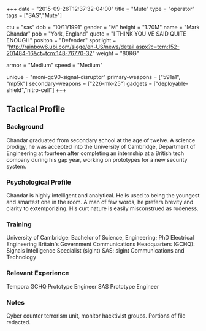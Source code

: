+++
date = "2015-09-26T12:37:32-04:00"
title = "Mute"
type = "operator"
tags = ["SAS","Mute"]

ctu = "sas"
dob = "10/11/1991"
gender = "M"
height = "1.70M"
name = "Mark Chandar"
pob = "York, England"
quote = "I THINK YOU'VE SAID QUITE ENOUGH"
positon = "Defender"
spotlight = "http://rainbow6.ubi.com/siege/en-US/news/detail.aspx?c=tcm:152-201484-16&ct=tcm:148-76770-32"
weight = "80KG"

armor = "Medium"
speed = "Medium"

unique = "moni-gc90-signal-disruptor"
primary-weapons = ["591a1", "mp5k"]
secondary-weapons = ["226-mk-25"]
gadgets = ["deployable-shield","nitro-cell"]
+++

## Tactical Profile

### Background

Chandar graduated from secondary school at the age of twelve. A science prodigy, he was accepted into the University of Cambridge, Department of Engineering at fourteen after completing an internship at a British tech company during his gap year, working on prototypes for a new security system.

### Psychological Profile

Chandar is highly intelligent and analytical. He is used to being the youngest and smartest one in the room. A man of few words, he prefers brevity and clarity to extemporizing. His curt nature is easily misconstrued as rudeness.

### Training

University of Cambridge: Bachelor of Science, Engineering;
PhD Electrical Engineering
Britain's Government Communications Headquarters (GCHQ): Signals Intelligence Specialist (sigint)
SAS: sigint Communications and Technology

### Relevant Experience

Tempora
GCHQ Prototype Engineer
SAS Prototype Engineer

### Notes

Cyber counter terrorism unit, monitor hacktivist groups.
Portions of file redacted.
